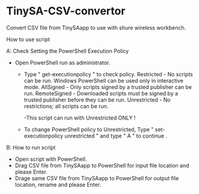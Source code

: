 # TinySA-CSV-convertor
Convert CSV file from TinySAapp to use with shure wireless workbench.


How to use script

A: Check Setting the PowerShell Execution Policy
  - Open PowerShell run as administrator.
	- Type " get-executionpolicy " to check policy.
	    Restricted - No scripts can be run. Windows PowerShell can be used only in interactive mode.
		  AllSigned - Only scripts signed by a trusted publisher can be run.
		  RemoteSigned - Downloaded scripts must be signed by a trusted publisher before they can be run.
		  Unrestricted - No restrictions; all scripts can be run.
      
      -This script can run with Unrestricted ONLY !
		
	- To change PowerShell policy to Unrestricted, Type " set-executionpolicy unrestricted "
	  and type " A " to continue .
    
 B: How to run script
  - Open script with PowerShell.
  - Drag CSV file from TinySAapp to PowerShell for input file location and please Enter.
  - Drage same CSV file from TinySAapp to PowerShell for output file location, rename and please Enter.
